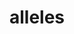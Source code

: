 ---
layout: recommendation
parent: RNA
title: alleles
definition: 
    Allele: a series of variants in a transcript from one chromosome.
discussion:
    Was originally the recommendation to use the format [r.76a>c+r.83g>c]?: Indeed, originally <a href="http://dx.doi.org/10.1002/%28SICI%291098-1004%28200001%2915:1%3c7::AID-HUMU4%3e3.0.CO;2-N">den Dunnen and Antonarakis, 2000</a> the suggestion was to describe two changes in a transcript from one chromosome as [r.76a>c+r.83g>c], i.e. using a "+"-character to separate the two changes, while an earlier publication suggested to use a ";" ([r.76a>c;r.83g>c] <a href="http://dx.doi.org/10.1002/%28SICI%291098-1004%281998%2911:1%3c1::AID-HUMU1%3e3.0.CO;2-O">(Antonarakis and the Nomenclature Working Group, 1998</a>). To prevent confusion with older publications, to improve overall consistency and to keep descriptions as short as possible, the 2000 proposal was retracted. The recommended format is r.[76a>c;83g>c].
    In recessive diseases, is it important I show which variants were found in which combination?: When in one individual you find more then one variant it is essential that you clearly indicate which variant(s) were found and in which transcript alleles; <ul><li>disease severity will depend on the combination of variants found,</li><li>in recessive disease, when two variants are in one transcript an individual is a carrier or you might not have found the variant on transcripts from the 2nd allele.</li></ul>
    I find the notation r.[76a>c] without describing the second transcript allele misleading; not enough researchers know this refers to only one of the two transcripts present. Would using r.[76a>c];[] be OK?: No, the recommended description is r.76[a>c];[=], i.e. r.76= for "no change" at postion r.76 on the second transcript. 
    How should I describe the variants detected in males and females for a transcript from the X-chromosome?: In <b>females</b> the description is straightforward, like r.[76a>c];[=]. In <b>males</b> there is no transcript from the second allele (X-chromosome) which can be described as r.[76a>c];[0], i.e. using "<b>r.0</b>" to indicate the absence of a transcript from the second X-chromosome.
---